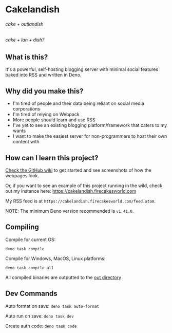 # Cakelandish

###### cake + outlandish

###### cake + lan + dish?

## What is this?

It's a powerful, self-hosting blogging server with minimal social features baked
into RSS and written in Deno.

## Why did you make this?

- I'm tired of people and their data being reliant on social media corporations
- I'm tired of relying on Webpack
- More people should learn and use RSS
- I've yet to see an existing blogging platform/framework that caters to my
  wants
- I want to make the easiest server for non-programmers to host their own
  content with

## How can I learn this project?

[Check the GitHub wiki](https://github.com/firecakes/cakelandish/wiki) to get
started and see screenshots of how the webpages look.

Or, if you want to see an example of this project running in the wild, check out
my instance here: https://cakelandish.firecakesworld.com

My RSS feed is at `https://cakelandish.firecakesworld.com/feed.atom`.

NOTE: The minimum Deno version recommended is `v1.41.0`.

## Compiling

Compile for current OS:

`deno task compile`

Compile for Windows, MacOS, Linux platforms:

`deno task compile-all`

All compiled binaries are outputted to the [out directory](out/)

## Dev Commands

Auto format on save: `deno task auto-format`

Auto run on save: `deno task dev`

Create auth code: `deno task code`

